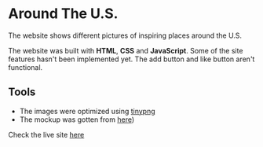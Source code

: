# Around The U.S.
The website shows different pictures of inspiring places around the U.S.

The website was built with **HTML**, **CSS** and **JavaScript**. Some of the site features hasn't been implemented yet. The add button and like button aren't functional.

## Tools

- The images were optimized using [tinypng](https://tinypng.com/)
- The mockup was gotten from [here](https://www.figma.com/file/SurN1jaeEQIhuZEDMhmWWf/Sprint-4-Around-The-U.S.-desktop-mobile?node-id=0%3A1))

Check the live site [here](https://arike-liasu.github.io/web_project_4/index.html)


